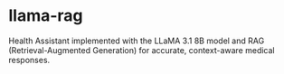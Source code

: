 # llama-rag
Health Assistant implemented with the LLaMA 3.1 8B model and RAG (Retrieval-Augmented Generation) for accurate, context-aware medical responses.
